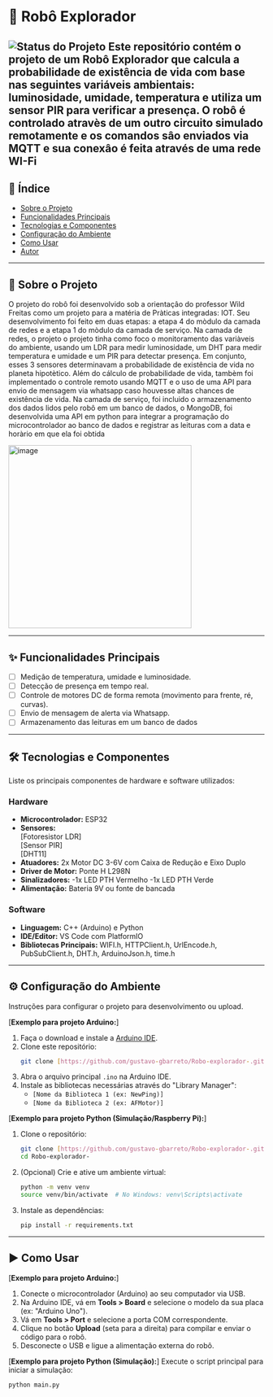 # 🤖 Robô Explorador

![Status do Projeto](https://img.shields.io/badge/status-em_desenvolvimento-blueviolet)
Este repositório contém o projeto de um Robô Explorador que calcula a probabilidade de existência de vida com base nas seguintes variáveis ambientais: luminosidade, umidade, temperatura e utiliza um sensor PIR para verificar a presença. O robô é controlado atravès de um outro circuito simulado remotamente e os comandos sâo enviados via MQTT e sua conexâo é feita através de uma rede WI-Fi
---

## 📖 Índice

- [Sobre o Projeto](#-sobre-o-projeto)
- [Funcionalidades Principais](#-funcionalidades-principais)
- [Tecnologias e Componentes](#-tecnologias-e-componentes)
- [Configuração do Ambiente](#-configuração-do-ambiente)
- [Como Usar](#-como-usar)
- [Autor](#-autor)

---

## 📍 Sobre o Projeto


O projeto do robô foi desenvolvido sob a orientaçâo do professor Wild Freitas como um projeto para a matéria de Pràticas integradas: IOT. Seu desenvolvimento foi feito em duas etapas: a etapa 4 do mòdulo da camada de redes e a etapa 1 do mòdulo da camada de serviço.
Na camada de redes, o projeto o projeto tinha como foco o monitoramento das variàveis do ambiente, usando um LDR para medir luminosidade, um DHT para medir temperatura e umidade e um PIR para detectar presença. Em conjunto, esses 3 sensores determinavam a probabilidade de existência de vida no planeta hipotètico. Além do cálculo de probabilidade de vida, tambèm foi implementado o controle remoto usando MQTT e o uso de uma API para envio de mensagem via whatsapp caso houvesse altas chances de existência de vida.
Na camada de serviço, foi incluido o armazenamento dos dados lidos pelo robô em um banco de dados, o MongoDB, foi desenvolvida uma API em python para integrar a programaçâo do microcontrolador ao banco de dados e registrar as leituras com a data e horàrio em que ela foi obtida

<img width="360" height="360" alt="image" src="https://github.com/user-attachments/assets/61e0f7eb-2d99-407b-8814-3cb5da0578e4" />

---

## ✨ Funcionalidades Principais

- [ ] Mediçâo de temperatura, umidade e luminosidade.
- [ ] Detecção de presença em tempo real.
- [ ] Controle de motores DC de forma remota (movimento para frente, ré, curvas).
- [ ] Envio de mensagem de alerta via Whatsapp.
- [ ] Armazenamento das leituras em um banco de dados

---

## 🛠️ Tecnologias e Componentes

Liste os principais componentes de hardware e software utilizados:

### Hardware
* **Microcontrolador:** ESP32 
* **Sensores:**  
  [Fotoresistor LDR]  
  [Sensor PIR]  
  [DHT11]  
* **Atuadores:** 2x Motor DC 3-6V com Caixa de Redução e Eixo Duplo 
* **Driver de Motor:** Ponte H L298N
* **Sinalizadores:**
  -1x LED PTH Vermelho
  -1x LED PTH Verde 
* **Alimentação:** Bateria 9V ou fonte de bancada

### Software
* **Linguagem:** C++ (Arduino) e Python
* **IDE/Editor:** VS Code com PlatformIO
* **Bibliotecas Principais:** WIFI.h, HTTPClient.h, UrlEncode.h, PubSubClient.h, DHT.h, ArduinoJson.h, time.h

---

## ⚙️ Configuração do Ambiente

Instruções para configurar o projeto para desenvolvimento ou upload.

[**Exemplo para projeto Arduino:**]
1.  Faça o download e instale a [Arduino IDE](https://www.arduino.cc/en/software).
2.  Clone este repositório:
    ```bash
    git clone [https://github.com/gustavo-gbarreto/Robo-explorador-.git](https://github.com/gustavo-gbarreto/Robo-explorador-.git)
    ```
3.  Abra o arquivo principal `.ino` na Arduino IDE.
4.  Instale as bibliotecas necessárias através do "Library Manager":
    * `[Nome da Biblioteca 1 (ex: NewPing)]`
    * `[Nome da Biblioteca 2 (ex: AFMotor)]`

[**Exemplo para projeto Python (Simulação/Raspberry Pi):**]
1.  Clone o repositório:
    ```bash
    git clone [https://github.com/gustavo-gbarreto/Robo-explorador-.git](https://github.com/gustavo-gbarreto/Robo-explorador-.git)
    cd Robo-explorador-
    ```
2.  (Opcional) Crie e ative um ambiente virtual:
    ```bash
    python -m venv venv
    source venv/bin/activate  # No Windows: venv\Scripts\activate
    ```
3.  Instale as dependências:
    ```bash
    pip install -r requirements.txt
    ```

---

## ▶️ Como Usar

[**Exemplo para projeto Arduino:**]
1.  Conecte o microcontrolador (Arduino) ao seu computador via USB.
2.  Na Arduino IDE, vá em **Tools > Board** e selecione o modelo da sua placa (ex: "Arduino Uno").
3.  Vá em **Tools > Port** e selecione a porta COM correspondente.
4.  Clique no botão **Upload** (seta para a direita) para compilar e enviar o código para o robô.
5.  Desconecte o USB e ligue a alimentação externa do robô.

[**Exemplo para projeto Python (Simulação):**]
Execute o script principal para iniciar a simulação:
```bash
python main.py
